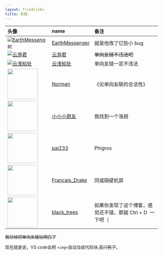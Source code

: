 ```yaml
---
layout: frindlinks
title: 友链
---
```


| 头像                                                                                                                                                   | name                                                       | 备注                                                       |
| :----------------------------------------------------------------------------------------------------------------------------------------------------- | :--------------------------------------------------------- | :--------------------------------------------------------- |
| [![EarthMessenger](https://avatars.githubusercontent.com/u/49364506?v=4&s=100)](https://earthmessenger.github.io)                                           | [EarthMessenger](https://earthmessenger.github.io)            | 就是他改了亿些小 bug                                       |
| [![云游君](https://avatars.githubusercontent.com/u/25154432?v=4&s=100)](https://www.yunyoujun.cn)                                                           | [云游君](https://www.yunyoujun.cn)                            | ~~单向友链不违法吧~~                                      |
| [![云浅知处](https://yunqian-qwq.github.io/images/avatar.png)](https://yunqian-qwq.github.io/)                                                              | [云浅知处](https://yunqian-qwq.github.io/)                    | 单向友链一定不违法                                         |
| [<img src="https://cdn.jsdelivr.net/gh/fat-old-eight/fat-old-eight.github.io@main/assets/pic/favicon.ico" width=100xp>](https://zxt688.top/)         | [Norman](https://zxt688.top/)                                 | 《论单向友联的合法性》                                     |
| [<img src="https://lijiaan.top/usr/themes/Aria/favicon.ico" width=100xp>](https://lijiaan.top/)                                                       | [小小小朋友](https://lijiaan.top/)                            | 我找到一个洛厨                                             |
| [<img src="https://blog.pai233.top/img/avatar.jpg" width=100xp>](https://blog.pai233.top)                                                             | [pai233](https://blog.pai233.top)                             | Phigros                                                    |
| [<img src="https://api.yimian.xyz/img/?path=imgbed/img_6bbb7f2_100x100_8_null_normal.jpeg" width=100xp>](https://www.cnblogs.com/Fran-CENSORED-Cwoi/) | [Francais_Drake](https://www.cnblogs.com/Fran-CENSORED-Cwoi/) | 同或隔壁机房                                               |
| [<img src="https://hylwxqwq.github.io/img/logo.png" width=100xp>](https://hylwxqwq.github.io/)                                                       | [black_trees](https://hylwxqwq.github.io/)                    | 如果你发现了这个博客，感觉还不错，那就 Ctrl + D  一下吧（ |

~~我已经把单向友链玩明白了~~

现在就是说，VS code会把 `<img>`自动当成代码块,~~高兴死了~~。